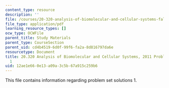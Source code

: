 ```yaml
---
content_type: resource
description: ''
file: /courses/20-320-analysis-of-biomolecular-and-cellular-systems-fall-2012/12ae1e660e13a09a3c5b67a915c259b6_MIT20_320F12_2011_PS1_sol.pdf
file_type: application/pdf
learning_resource_types: []
ocw_type: OCWFile
parent_title: Study Materials
parent_type: CourseSection
parent_uid: cd4b4519-6d0f-99f6-fa2a-8d816797da6e
resourcetype: Document
title: 20.320 Analysis of Biomolecular and Cellular Systems, 2011 Problem Set Solutions
  1
uid: 12ae1e66-0e13-a09a-3c5b-67a915c259b6
---
```

This file contains information regarding problem set solutions 1.
